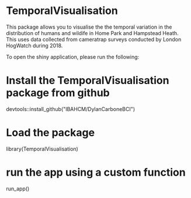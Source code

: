 # TemporalVisualisation

This package allows you to visualise the the temporal variation in the distribution of humans and wildife in Home Park and Hampstead Heath. This uses data collected from cameratrap surveys conducted by London HogWatch during 2018.

To open the shiny application, please run the following:

# Install the TemporalVisualisation package from github
devtools::install_github("IBAHCM/DylanCarboneBCI")

# Load the package
library(TemporalVisualisation)

# run the app using a custom function
run_app()
